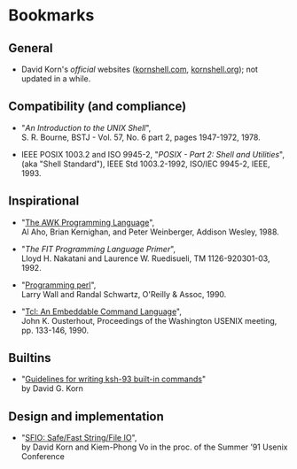 # Bookmarks

## General

-   David Korn's _official_ websites ([kornshell.com](http://kornshell.com), [kornshell.org](http://kornshell.org));
    not updated in a while.

## Compatibility (and compliance)

-   "_An Introduction to the UNIX Shell_", \
    S. R. Bourne, BSTJ - Vol. 57, No. 6 part 2, pages 1947-1972, 1978.

-   IEEE POSIX 1003.2 and ISO 9945-2, "_POSIX - Part 2: Shell and Utilities_", \
    (aka "Shell Standard"), IEEE Std 1003.2-1992, ISO/IEC 9945-2, IEEE, 1993.

## Inspirational

-   "[The AWK Programming Language](https://en.wikipedia.org/wiki/The_AWK_Programming_Language)", \
    Al Aho, Brian Kernighan, and Peter Weinberger, Addison Wesley, 1988.

-   "_The FIT Programming Language Primer_", \
     Lloyd H. Nakatani and Laurence W. Ruedisueli, TM 1126-920301-03, 1992.

-   "[Programming perl](https://en.wikipedia.org/wiki/Programming_Perl)", \
     Larry Wall and Randal Schwartz, O'Reilly & Assoc, 1990.

-   "[Tcl: An Embeddable Command Language](http://citeseerx.ist.psu.edu/viewdoc/summary?doi=10.1.1.38.8230)", \
    John K. Ousterhout, Proceedings of the Washington USENIX meeting, pp. 133-146, 1990.

## Builtins

- "[Guidelines for writing ksh-93 built-in commands](http://pkg.cs.ovgu.de/LNF/i386/5.10/LNFksh93-docs/reloc/ksh93/builtins.pdf)" \
  by David G. Korn

## Design and implementation

- "[SFIO: Safe/Fast String/File IO](http://citeseerx.ist.psu.edu/viewdoc/summary?doi=10.1.1.51.6574)", \
  by David Korn and Kiem-Phong Vo in the proc. of the Summer ’91 Usenix Conference
